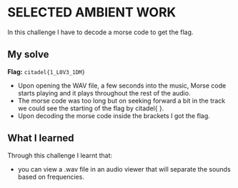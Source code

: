 # SELECTED AMBIENT WORK
In this challenge I have to decode a morse code to get the flag.

## My solve
**Flag:** `citadel{1_L0V3_1DM}`

- Upon opening the WAV file, a few seconds into the music, Morse code starts playing and it plays throughout the rest of the audio.
- The morse code was too long but on seeking forward a bit in the track we could see the starting of the flag by citadel{ }.
- Upon decoding the morse code inside the brackets I got the flag.

## What I learned
Through this challenge I learnt that:
-  you can view a .wav file in an audio viewer that will separate the sounds based on frequencies.



